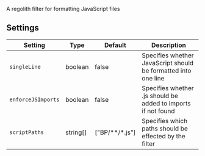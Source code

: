 A regolith filter for formatting JavaScript files

## Settings

| Setting            | Type     | Default        | Description                                                    |
| ------------------ | -------- | -------------- | -------------------------------------------------------------- |
| `singleLine`       | boolean  | false          | Specifies whether JavaScript should be formatted into one line |
| `enforceJSImports` | boolean  | false          | Specifies whether .js should be added to imports if not found  |
| `scriptPaths`      | string[] | ["BP/**/*.js"] | Specifies which paths should be effected by the filter         |
